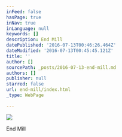 ```yaml
---
inFeed: false
hasPage: true
inNav: true
inLanguage: null
keywords: []
description: End Mill
datePublished: '2016-07-13T00:46:26.464Z'
dateModified: '2016-07-13T00:45:45.121Z'
title: ''
author: []
sourcePath: _posts/2016-07-13-end-mill.md
authors: []
publisher: null
starred: false
url: end-mill/index.html
_type: WebPage

---
```

![](https://the-grid-user-content.s3-us-west-2.amazonaws.com/cfe7521c-c987-4fb0-bd45-964c4c7d4845.jpg)

End Mill